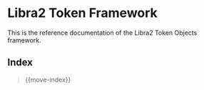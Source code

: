 # Libra2 Token Framework

This is the reference documentation of the Libra2 Token Objects framework.

## Index

> {{move-index}}
